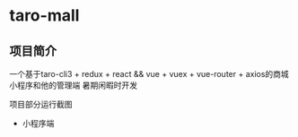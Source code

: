 # taro-mall

## 项目简介
一个基于taro-cli3 + redux + react && vue + vuex + vue-router + axios的商城小程序和他的管理端
暑期闲暇时开发

项目部分运行截图

* 小程序端

